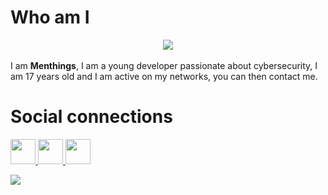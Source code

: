 <meta name="Keywords" content="Menthings">
<meta name="Keywords" content="Menthinqs">


# Who am I
<center><img src="https://media.giphy.com/media/A19JLnrlw4rte/giphy.gif"></center><br>
I am <strong>Menthings</strong>, I am a young developer passionate about cybersecurity, I am 17 years old and I am active on my networks, you can then contact me.

# Social connections
  <a href="https://twitter.com/Menthinqs">
    <img width="40px" height="40px" src="https://thewhiteh4t.github.io/images/svg/twitter.svg">
  </a>

  <a href="https://www.youtube.com/c/Menthings">
    <img width="40px" height="40px" src="https://thewhiteh4t.github.io/images/svg/youtube.svg">
  </a>
    <a href="https://www.github.com/Menthings" target="_blank">
  <img class="btn-floating grey darken-4 hoverable z-depth-3" width="40px" height="40px" src="https://thewhiteh4t.github.io/images/svg/github.svg">
</p>
  <a href="https://discord.gg/9ZzhQ49">
    <img src="https://i.imgur.com/zcubujh.png">
  </a>
</p>
